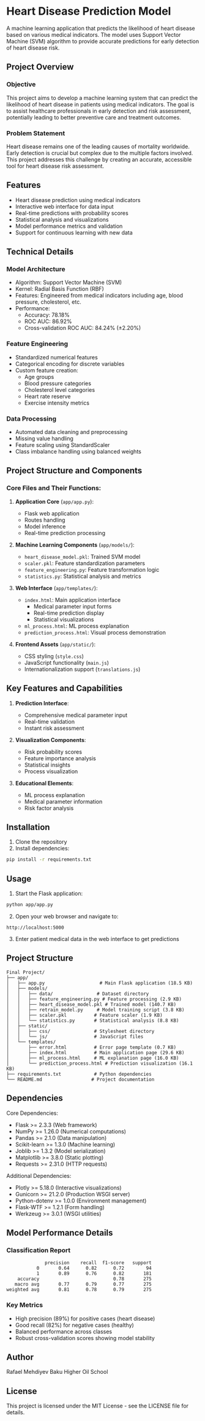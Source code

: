 # Heart Disease Prediction Model

A machine learning application that predicts the likelihood of heart disease based on various medical indicators. The model uses Support Vector Machine (SVM) algorithm to provide accurate predictions for early detection of heart disease risk.

## Project Overview

### Objective
This project aims to develop a machine learning system that can predict the likelihood of heart disease in patients using medical indicators. The goal is to assist healthcare professionals in early detection and risk assessment, potentially leading to better preventive care and treatment outcomes.

### Problem Statement
Heart disease remains one of the leading causes of mortality worldwide. Early detection is crucial but complex due to the multiple factors involved. This project addresses this challenge by creating an accurate, accessible tool for heart disease risk assessment.

## Features

- Heart disease prediction using medical indicators
- Interactive web interface for data input
- Real-time predictions with probability scores
- Statistical analysis and visualizations
- Model performance metrics and validation
- Support for continuous learning with new data

## Technical Details

### Model Architecture
- Algorithm: Support Vector Machine (SVM)
- Kernel: Radial Basis Function (RBF)
- Features: Engineered from medical indicators including age, blood pressure, cholesterol, etc.
- Performance:
  - Accuracy: 78.18%
  - ROC AUC: 86.92%
  - Cross-validation ROC AUC: 84.24% (±2.20%)

### Feature Engineering
- Standardized numerical features
- Categorical encoding for discrete variables
- Custom feature creation:
  - Age groups
  - Blood pressure categories
  - Cholesterol level categories
  - Heart rate reserve
  - Exercise intensity metrics

### Data Processing
- Automated data cleaning and preprocessing
- Missing value handling
- Feature scaling using StandardScaler
- Class imbalance handling using balanced weights

## Project Structure and Components

### Core Files and Their Functions:

1. **Application Core** (`app/app.py`):
   - Flask web application
   - Routes handling
   - Model inference
   - Real-time prediction processing

2. **Machine Learning Components** (`app/models/`):
   - `heart_disease_model.pkl`: Trained SVM model
   - `scaler.pkl`: Feature standardization parameters
   - `feature_engineering.py`: Feature transformation logic
   - `statistics.py`: Statistical analysis and metrics

3. **Web Interface** (`app/templates/`):
   - `index.html`: Main application interface
     - Medical parameter input forms
     - Real-time prediction display
     - Statistical visualizations
   - `ml_process.html`: ML process explanation
   - `prediction_process.html`: Visual process demonstration

4. **Frontend Assets** (`app/static/`):
   - CSS styling (`style.css`)
   - JavaScript functionality (`main.js`)
   - Internationalization support (`translations.js`)

## Key Features and Capabilities

1. **Prediction Interface**:
   - Comprehensive medical parameter input
   - Real-time validation
   - Instant risk assessment

2. **Visualization Components**:
   - Risk probability scores
   - Feature importance analysis
   - Statistical insights
   - Process visualization

3. **Educational Elements**:
   - ML process explanation
   - Medical parameter information
   - Risk factor analysis

## Installation

1. Clone the repository
2. Install dependencies:
```bash
pip install -r requirements.txt
```

## Usage

1. Start the Flask application:
```bash
python app/app.py
```

2. Open your web browser and navigate to:
```
http://localhost:5000
```

3. Enter patient medical data in the web interface to get predictions

## Project Structure

```
Final Project/
├── app/
│   ├── app.py                    # Main Flask application (18.5 KB)
│   ├── models/
│   │   ├── data/                # Dataset directory
│   │   ├── feature_engineering.py # Feature processing (2.9 KB)
│   │   ├── heart_disease_model.pkl # Trained model (140.7 KB)
│   │   ├── retrain_model.py     # Model training script (3.8 KB)
│   │   ├── scaler.pkl          # Feature scaler (1.9 KB)
│   │   └── statistics.py       # Statistical analysis (8.8 KB)
│   ├── static/
│   │   ├── css/                # Stylesheet directory
│   │   └── js/                 # JavaScript files
│   └── templates/
│       ├── error.html          # Error page template (0.7 KB)
│       ├── index.html          # Main application page (29.6 KB)
│       ├── ml_process.html     # ML explanation page (16.0 KB)
│       └── prediction_process.html # Prediction visualization (16.1 KB)
├── requirements.txt            # Python dependencies
└── README.md                  # Project documentation
```

## Dependencies

Core Dependencies:
- Flask >= 2.3.3 (Web framework)
- NumPy >= 1.26.0 (Numerical computations)
- Pandas >= 2.1.0 (Data manipulation)
- Scikit-learn >= 1.3.0 (Machine learning)
- Joblib >= 1.3.2 (Model serialization)
- Matplotlib >= 3.8.0 (Static plotting)
- Requests >= 2.31.0 (HTTP requests)

Additional Dependencies:
- Plotly >= 5.18.0 (Interactive visualizations)
- Gunicorn >= 21.2.0 (Production WSGI server)
- Python-dotenv >= 1.0.0 (Environment management)
- Flask-WTF >= 1.2.1 (Form handling)
- Werkzeug >= 3.0.1 (WSGI utilities)

## Model Performance Details

### Classification Report
```
              precision    recall  f1-score   support
           0       0.64      0.82      0.72        94
           1       0.89      0.76      0.82       181
    accuracy                           0.78       275
   macro avg       0.77      0.79      0.77       275
weighted avg       0.81      0.78      0.79       275
```

### Key Metrics
- High precision (89%) for positive cases (heart disease)
- Good recall (82%) for negative cases (healthy)
- Balanced performance across classes
- Robust cross-validation scores showing model stability

## Author
Rafael Mehdiyev
Baku Higher Oil School

## License

This project is licensed under the MIT License - see the LICENSE file for details.
